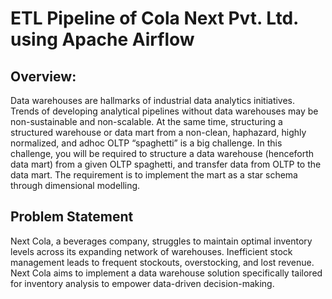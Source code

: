 # ETL Pipeline of Cola Next Pvt. Ltd. using Apache Airflow

## Overview:
Data warehouses are hallmarks of industrial data analytics initiatives. Trends of developing analytical pipelines without data warehouses may be non-sustainable and non-scalable. At the same time, structuring a structured warehouse or data mart from a non-clean, haphazard, highly normalized, and adhoc OLTP “spaghetti” is a big challenge. In this challenge, you will be required to structure a data warehouse (henceforth data mart) from a given OLTP spaghetti, and transfer data from OLTP to the data mart. The requirement is to implement the mart as a star schema through dimensional modelling. 

## Problem Statement
Next Cola, a beverages company, struggles to maintain optimal inventory levels across its expanding network of warehouses. Inefficient stock management leads to frequent stockouts, overstocking, and lost revenue. Next Cola aims to implement a data warehouse solution specifically tailored for inventory analysis to empower data-driven decision-making.
